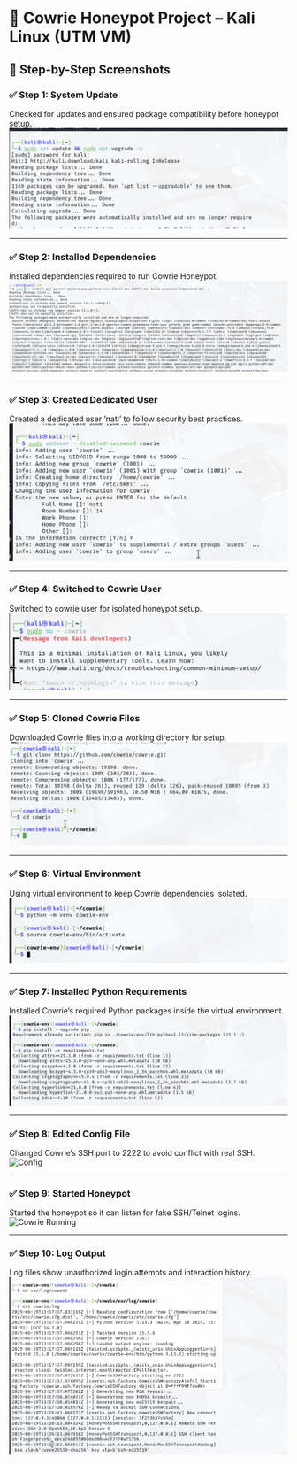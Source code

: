 # 🧪 Cowrie Honeypot Project – Kali Linux (UTM VM)

## 📸 Step-by-Step Screenshots

### ✅ Step 1: System Update
Checked for updates and ensured package compatibility before honeypot setup.  
![System Update](screenshots/01_system_update.png)

---

### ✅ Step 2: Installed Dependencies
Installed dependencies required to run Cowrie Honeypot.  
![Dependencies](screenshots/02_dependencies_installed.png)

---

### ✅ Step 3: Created Dedicated User
Created a dedicated user ‘nati’ to follow security best practices.  
![User Created](screenshots/03_created_user.png)

---

### ✅ Step 4: Switched to Cowrie User  
Switched to cowrie user for isolated honeypot setup.  
![Switched User](screenshots/04_switched_user.png)

---

### ✅ Step 5: Cloned Cowrie Files  
Downloaded Cowrie files into a working directory for setup.  
![Git Clone](screenshots/05_downloaded_files.png)

---

### ✅ Step 6: Virtual Environment  
Using virtual environment to keep Cowrie dependencies isolated.  
![Venv](screenshots/06_virtual_env.png)

---

### ✅ Step 7: Installed Python Requirements  
Installed Cowrie’s required Python packages inside the virtual environment.  
![Requirements Installed](screenshots/07_installed_requirements.png)

---

### ✅ Step 8: Edited Config File  
Changed Cowrie’s SSH port to 2222 to avoid conflict with real SSH.  
![Config](screenshots/08_ssh_port_config.png)

---

### ✅ Step 9: Started Honeypot  
Started the honeypot so it can listen for fake SSH/Telnet logins.  
![Cowrie Running](screenshots/09_started_honeypot.png)

---

### ✅ Step 10: Log Output  
Log files show unauthorized login attempts and interaction history.  
![Logs](screenshots/10_log_screenshot.png)
